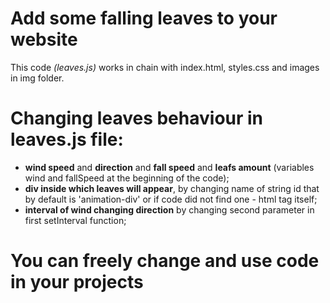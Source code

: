 # Add some falling leaves to your website
This code _(leaves.js)_ works in chain with index.html, styles.css and images in img folder.

# Changing leaves behaviour in leaves.js file:
- **wind speed** and **direction** and **fall speed** and **leafs amount** (variables wind and fallSpeed at the beginning of the code);
- **div inside which leaves will appear**, by changing name of string id that by default is 'animation-div' or if code did not find one - html tag itself;
- **interval of wind changing direction** by changing second parameter in first setInterval function;

# **You can freely change and use code in your projects**
